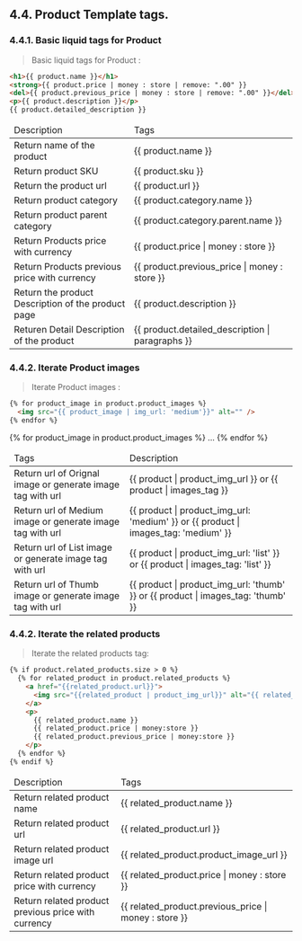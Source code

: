 ## 4.4. Product Template tags.

### 4.4.1. Basic liquid tags for Product 

> Basic liquid tags for Product :

```html
<h1>{{ product.name }}</h1>
<strong>{{ product.price | money : store | remove: ".00" }}  
<del>{{ product.previous_price | money : store | remove: ".00" }}</del>
<p>{{ product.description }}</p>
{{ product.detailed_description }}
```


<table>
	<thead>
		<td>Description </td>
		<td>Tags</td>
	</thead>
	<tbody>
		<tr>
			<td>Return name of the product</td>
			<td>{{ product.name }}</td>
		</tr>
		<tr>
			<td>Return product SKU</td>
			<td>{{ product.sku }}</td>
		</tr>
		<tr>
			<td>Return the product url</td>
			<td>{{ product.url }}</td>
		</tr>
		<tr>
			<td>Return product category</td>
			<td>{{ product.category.name }}</td>
		</tr>
		<tr>
			<td>Return product parent category</td>
			<td>{{ product.category.parent.name }}</td>
		</tr>
		<tr>
			<td>Return Products price with currency</td>
			<td>{{ product.price | money : store }}</td>
		</tr>
		<tr>
			<td>Return Products previous price with currency</td>
			<td>{{ product.previous_price | money : store }}</td>
		</tr>
		<tr>
			<td>Return the product Description of the product page</td>
			<td>{{ product.description }}</td>
		</tr>
		<tr>
			<td>Returen Detail Description of the product</td>
			<td>{{ product.detailed_description | paragraphs }}</td>
		</tr>
	</tbody>
</table>

### 4.4.2. Iterate Product images 

> Iterate Product images :

```html
{% for product_image in product.product_images %}
  <img src="{{ product_image | img_url: 'medium'}}" alt="" /> 
{% endfor %}
```
{% for product_image in product.product_images %} ... {% endfor %}

<table>
	<thead>
		<td>Tags</td>
		<td>Description</td>
	</thead>
	<tbody>
		<tr>
			<td>Return url of Orignal image or generate image tag with url</td>
			<td>{{ product | product_img_url }} or {{ product | images_tag }}</td>
		</tr>
		<tr>
			<td>Return url of Medium image or generate image tag with url</td>
			<td>{{ product | product_img_url: 'medium' }} or {{ product | images_tag: 'medium' }}</td>
		</tr>
		<tr>
			<td>Return url of List image or generate image tag with url</td>
			<td>{{ product | product_img_url: 'list' }} or {{ product | images_tag: 'list' }}</td>
		</tr>
		<tr>
			<td>Return url of Thumb image or generate image tag with url</td>
			<td>{{ product | product_img_url: 'thumb' }} or {{ product | images_tag: 'thumb' }}</td>
		</tr>
	</tbody>
</table>

### 4.4.2. Iterate the related products

> Iterate the related products tag:

```html
{% if product.related_products.size > 0 %}
  {% for related_product in product.related_products %}
    <a href="{{related_product.url}}">
      <img src="{{related_product | product_img_url}}" alt="{{ related_product.name }}"  />
    </a>
    <p>
      {{ related_product.name }}
      {{ related_product.price | money:store }}
      {{ related_product.previous_price | money:store }}
    </p>
  {% endfor %}
{% endif %}
```
                               
<table>
	<thead>
		<td>Description</td>
		<td> Tags</td>
	</thead>
	<tbody>
		<tr>
			<td>Return related product name</td>
			<td>{{ related_product.name }}</td>
		</tr>
		<tr>
			<td>Return related product url </td>
			<td>{{ related_product.url }}</td>
		</tr>
		<tr>
			<td>Return related product image url</td>
			<td>{{ related_product.product_image_url }}</td>
		</tr>
		<tr>
			<td>Return related product price with currency</td>
			<td>{{ related_product.price | money : store }}</td>
		</tr>
		<tr>
			<td>Return related product previous price with currency</td>
			<td>{{ related_product.previous_price | money : store }}</td>
		</tr>
	</tbody>
</table>